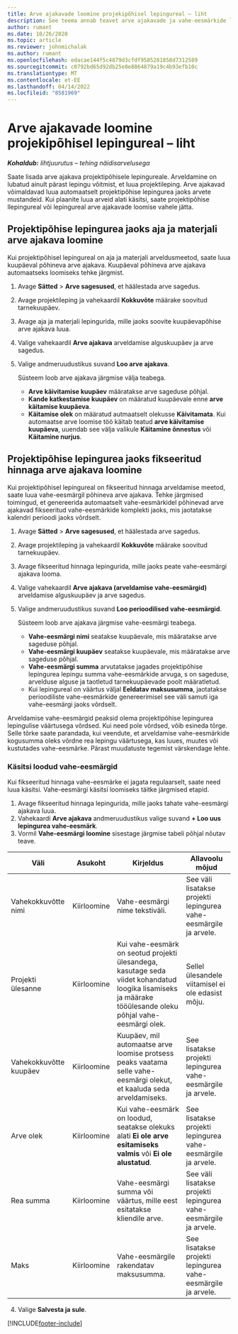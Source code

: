 ```yaml
---
title: Arve ajakavade loomine projekipõhisel lepingureal – liht
description: See teema annab teavet arve ajakavade ja vahe-eesmärkide loomise kohta.
author: rumant
ms.date: 10/26/2020
ms.topic: article
ms.reviewer: johnmichalak
ms.author: rumant
ms.openlocfilehash: edacae144f5c4879d3cfdf9585281858d7312589
ms.sourcegitcommit: c0792bd65d92db25e0e8864879a19c4b93efb10c
ms.translationtype: MT
ms.contentlocale: et-EE
ms.lasthandoff: 04/14/2022
ms.locfileid: "8581969"
---
```

# <a name="create-invoice-schedules-on-a-project-based-contract-line---lite"></a>Arve ajakavade loomine projekipõhisel lepingureal – liht

_**Kohaldub:** lihtjuurutus – tehing näidisarvelusega_

Saate lisada arve ajakava projektipõhisele lepingureale. Arveldamine on lubatud ainult pärast lepingu võitmist, et luua projektileping. Arve ajakavad võimaldavad luua automaatselt projektipõhise lepingurea jaoks arvete mustandeid. Kui plaanite luua arveid alati käsitsi, saate projektipõhise llepingureal või lepingureal arve ajakavade loomise vahele jätta.

## <a name="create-a-time-and-material-invoice-schedule-for-a-project-based-contract-line"></a>Projektipõhise lepingurea jaoks aja ja materjali arve ajakava loomine

Kui projektipõhisel lepingureal on aja ja materjali arveldusmeetod, saate luua kuupäeval põhineva arve ajakava. Kuupäeval põhineva arve ajakava automaatseks loomiseks tehke järgmist.

1. Avage **Sätted** > **Arve sagesused**, et häälestada arve sagedus.
2. Avage projektileping ja vahekaardil **Kokkuvõte** määrake soovitud tarnekuupäev.
3. Avage aja ja materjali lepingurida, mille jaoks soovite kuupäevapõhise arve ajakava luua. 
4. Valige vahekaardil **Arve ajakava** arveldamise alguskuupäev ja arve sagedus. 
5. Valige andmeruudustikus suvand **Loo arve ajakava**.

    Süsteem loob arve ajakava järgmise välja teabega.

    - **Arve käivitamise kuupäev** määratakse arve sageduse põhjal.
    - **Kande katkestamise kuupäev** on määratud kuupäevale enne **arve käitamise kuupäeva**.
    - **Käitamise olek** on määratud autmaatselt olekusse **Käivitamata**. Kui automaatse arve loomise töö käitab teatud **arve käivitamise kuupäeva**, uuendab see välja valikule **Käitamine õnnestus** või **Käitamine nurjus**.

## <a name="create-a-fixed-price-invoice-schedule-for-a-project-based-contract-line"></a>Projektipõhise lepingurea jaoks fikseeritud hinnaga arve ajakava loomine

Kui projektipõhisel lepingureal on fikseeritud hinnaga arveldamise meetod, saate luua vahe-eesmärgil põhineva arve ajakava. Tehke järgmised toimingud, et genereerida automaatselt vahe-eesmärkidel põhinevad arve ajakavad fikseeritud vahe-eesmärkide komplekti jaoks, mis jaotatakse kalendri perioodi jaoks võrdselt.

1. Avage **Sätted** > **Arve sagesused**, et häälestada arve sagedus.
2. Avage projektileping ja vahekaardil **Kokkuvõte** määrake soovitud tarnekuupäev.
3. Avage fikseeritud hinnaga lepingurida, mille jaoks peate vahe-eesmärgi ajakava looma. 
4. Valige vahekaardil **Arve ajakava (arveldamise vahe-eesmärgid)** arveldamise alguskuupäev ja arve sagedus. 
5. Valige andmeruudustikus suvand **Loo perioodilised vahe-eesmärgid**.

    Süsteem loob arve ajakava järgmise vahe-eesmärgi teabega.

    - **Vahe-eesmärgi nimi** seatakse kuupäevale, mis määratakse arve sageduse põhjal.
    - **Vahe-eesmärgi kuupäev** seatakse kuupäevale, mis määratakse arve sageduse põhjal.
    - **Vahe-eesmärgi summa** arvutatakse jagades projektipõhise lepingurea lepingu summa vahe-eesmärkide arvuga, s on sageduse, arvelduse alguse ja taotletud tarnekuupäevade poolt määratletud.
    - Kui lepingureal on väärtus väljal **Eeldatav maksusumma**, jaotatakse perioodiliste vahe-eesmärkide genereerimisel see väli samuti iga vahe-eesmärgi jaoks võrdselt.

Arveldamise vahe-eesmärgid peaksid olema projektipõhise lepingurea lepingulise väärtusega võrdsed. Kui need pole võrdsed, võib esineda tõrge. Selle tõrke saate parandada, kui veendute, et arveldamise vahe-eesmärkide kogusumma oleks võrdne rea lepingu väärtusega, kas luues, muutes või kustutades vahe-eesmärke. Pärast muudatuste tegemist värskendage lehte.

### <a name="manually-create-milestones"></a>Käsitsi loodud vahe-eesmärgid

Kui fikseeritud hinnaga vahe-eesmärke ei jagata regulaarselt, saate need luua käsitsi. Vahe-eesmärgi käsitsi loomiseks täitke järgmised etapid.

1. Avage fikseeritud hinnaga lepingurida, mille jaoks tahate vahe-eesmärgi ajakava luua. 
2. Vahekaardi **Arve ajakava** andmeruudustikus valige suvand **+ Loo uus lepingurea vahe-eesmärk**.
3. Vormil **Vahe-eesmärgi loomine** sisestage järgmise tabeli põhjal nõutav teave. 

| Väli | Asukoht | Kirjeldus | Allavoolu mõjud |
| --- | --- | --- | --- |
| Vahekokkuvõtte nimi | Kiirloomine | Vahe-eesmärgi nime tekstiväli. | See väli lisatakse projekti lepingurea vahe-eesmärgile ja arvele. |
| Projekti ülesanne | Kiirloomine | Kui vahe-eesmärk on seotud projekti ülesandega, kasutage seda viidet kohandatud loogika lisamiseks ja määrake tööülesande oleku põhjal vahe-eesmärgi olek. | Sellel ülesandele viitamisel ei ole edasist mõju. |
| Vahekokkuvõtte kuupäev | Kiirloomine | Kuupäev, mil automaatse arve loomise protsess peaks vaatama selle vahe-eesmärgi olekut, et kaaluda seda arveldamiseks. | See lisatakse projekti lepingurea vahe-eesmärgile ja arvele. |
| Arve olek | Kiirloomine | Kui vahe-eesmärk on loodud, seatakse olekuks alati **Ei ole arve esitamiseks valmis** või **Ei ole alustatud**. | See lisatakse projekti lepingurea vahe-eesmärgile ja arvele. |
| Rea summa | Kiirloomine | Vahe-eesmärgi summa või väärtus, mille eest esitatakse kliendile arve. | See väli lisatakse projekti lepingurea vahe-eesmärgile ja arvele. |
| Maks | Kiirloomine | Vahe-eesmärgile rakendatav maksusumma. | See lisatakse projekti lepingurea vahe-eesmärgile ja arvele. |

4. Valige **Salvesta ja sule**.


[!INCLUDE[footer-include](../../includes/footer-banner.md)]